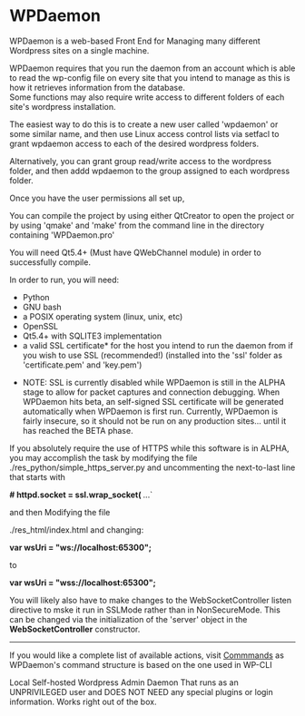 # WPDaemon
WPDaemon is a web-based Front End for  Managing many different Wordpress sites on a single machine.

WPDaemon requires that you run the daemon from an account which is able to read the wp-config file on 
every site that you intend to manage as this is how it retrieves information from the database.  
Some functions may also require write access to different folders of each site's wordpress installation. 

The easiest way to do this is to create a new user called 'wpdaemon' or some similar name, and then use 
Linux access control lists via setfacl  to grant wpdaemon access to each of the desired wordpress folders. 

Alternatively, you can grant group read/write access to the wordpress folder, and then addd wpdaemon to 
the group assigned to each wordpress folder. 

Once you have the user permissions all set up, 

You can compile the project by using either QtCreator to open the project or by using 'qmake' and 'make' 
from the command line in the directory containing 'WPDaemon.pro'

You will need Qt5.4+ (Must have QWebChannel module) in order to successfully compile.

In order to run, you will need:

- Python
- GNU bash
- a POSIX operating system (linux, unix, etc)
- OpenSSL
- Qt5.4+ with SQLITE3 implementation
- a valid SSL certificate* for the host you intend to run the daemon from if you wish to use SSL (recommended!)
    (installed into the 'ssl'  folder as 'certificate.pem' and 'key.pem')
    
 * NOTE:  SSL is currently disabled while WPDaemon is still in the ALPHA stage to allow for packet captures
    and connection debugging.  When WPDaemon hits beta, an self-signed SSL certificate will be generated 
    automatically when WPDaemon is first run. Currently, WPDaemon is fairly insecure, so it should not be run
    on any production sites... until it has reached the BETA phase.

If you absolutely require the use of HTTPS while this software is in ALPHA,  you may accomplish the task by 
modifying  the file  ./res_python/simple_https_server.py  and uncommenting the next-to-last line that starts with

<b># httpd.socket = ssl.wrap_socket( </b>...`

and then Modifying the file

./res_html/index.html   and changing:

<b>var wsUri = "ws://localhost:65300";</b>

to 

<b>var wsUri = "wss://localhost:65300";</b>

You will likely also have to make changes to the WebSocketController listen directive  to mske it run 
in SSLMode rather than in NonSecureMode. This can be changed via the  initialization of the 'server' object in
the <b>WebSocketController</b> constructor.

<hr>

If you would like a complete list of available actions, visit
<a href="https://developer.wordpress.org/cli/commands/">Commmands</a>  as WPDaemon's command structure is
based on the one used in WP-CLI

Local Self-hosted Wordpress Admin Daemon That runs as an UNPRIVILEGED user and DOES NOT NEED any special plugins or login information.  Works right out of the box.
